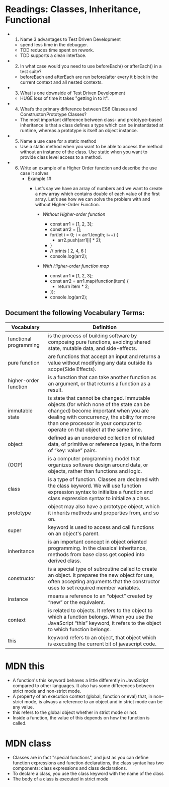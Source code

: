 
# Readings: Classes, Inheritance, Functional 

- 1. Name 3 advantages to Test Driven Development
   -  spend less time in the debugger.
   - TDD reduces time spent on rework.
   - TDD supports a clean interface.

- 2. In what case would you need to use beforeEach() or afterEach() in a test suite?
   - beforeEach and afterEach are run before/after every it block in the current context and all nested contexts.

- 3. What is one downside of Test Driven Development
   - HUGE loss of time it takes "getting in to it".
   
- 4. What’s the primary difference between ES6 Classes and Constructor/Prototype Classes?
   - The most important difference between class- and prototype-based inheritance is that a class defines a type which can be instantiated at runtime, whereas a prototype is itself an object instance. 

- 5. Name a use case for a static method
   - Use a static method when you want to be able to access the method without an instance of the class. Use static when you want to provide class level access to a method.

- 6. Write an example of a Higher Order function and describe the use case it solves
     - Example 1#
       - Let’s say we have an array of numbers and we want to create a new array which contains double of each value of the first array. Let’s see how we can solve the problem with and without Higher-Order Function.

         - *Without Higher-order function*
              - const arr1 = [1, 2, 3];
              - const arr2 = [];
              - for(let i = 0; i < arr1.length; i++) {
                  - arr2.push(arr1[i] * 2);
              - }
              - // prints [ 2, 4, 6 ]
              - console.log(arr2);

         - *With Higher-order function map*
              - const arr1 = [1, 2, 3];
              - const arr2 = arr1.map(function(item) {
                  - return item * 2;
              - });
              - console.log(arr2); 


## Document the following Vocabulary Terms:

  Vocabulary            |  Definition
 -----------------------|-----------------------------------------------------------------------------------------------------------
 functional programming | is the process of building software by composing pure functions, avoiding shared state, mutable data, and                                side-effects.
  pure function         | are functions that accept an input and returns a value without modifying any data outside its scope(Side Effects). 
  higher-order function | is a function that can take another function as an argument, or that returns a function as a result.
  immutable state       | is state that cannot be changed. Immutable objects (for which none of the state can be changed) become important when you are dealing with concurrency, the ability for more than one processor in your computer to operate on that object at the same time.                
  object                | defined as an unordered collection of related data, of primitive or reference types, in the form of “key: value” pairs.                          
  (OOP)                 | is a computer programming model that organizes software design around data, or objects, rather than functions and logic.                    
  class                 |  is a type of function. Classes are declared with the class keyword. We will use function expression syntax to initialize a function and class expression syntax to initialize a class.  
  prototype             | object may also have a prototype object, which it inherits methods and properties from, and so on. 
  super                 | keyword is used to access and call functions on an object's parent.
  inheritance           | is an important concept in object oriented programming. In the classical inheritance, methods from base class get copied into derived class. 
  constructor           | is a special type of subroutine called to create an object. It prepares the new object for use, often accepting arguments that the constructor uses to set required member variables.
  instance              | means a reference to an “object” created by “new” or the equivalent.
  context               | is related to objects. It refers to the object to which a function belongs. When you use the JavaScript “this” keyword, it refers to the object to which function belongs.
  this                  |  keyword refers to an object, that object which is executing the current bit of javascript code.
  

# MDN this
   - A function's this keyword behaves a little differently in JavaScript compared to other languages. It also has some differences between strict mode and non-strict mode.
   - A property of an execution context (global, function or eval) that, in non–strict mode, is always a reference to an object and in strict mode can be any value.
   - this refers to the global object whether in strict mode or not.
   - Inside a function, the value of this depends on how the function is called.

# MDN class
  - Classes are in fact "special functions", and just as you can define function expressions and function declarations, the class syntax has two components: class expressions and class declarations.
  - To declare a class, you use the class keyword with the name of the class 
  - The body of a class is executed in strict mode
  

